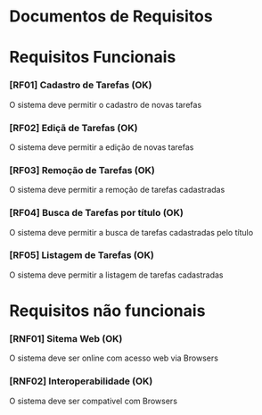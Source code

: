 # Documentos de Requisitos

# Requisitos Funcionais

### [RF01] Cadastro de Tarefas (OK)
O sistema deve permitir o cadastro de novas tarefas

### [RF02] Ediçã de Tarefas (OK)
O sistema deve permitir a edição de novas tarefas

### [RF03] Remoção de Tarefas (OK)
O sistema deve permitir a remoção de tarefas cadastradas

### [RF04] Busca de Tarefas por título (OK)
O sistema deve permitir a busca de tarefas cadastradas pelo título


### [RF05] Listagem de Tarefas (OK)
O sistema deve permitir a listagem de tarefas cadastradas 


# Requisitos não funcionais

### [RNF01] Sitema Web (OK)
O sistema deve ser online com acesso web via Browsers

### [RNF02] Interoperabilidade (OK)
O sistema deve ser compativel com Browsers
